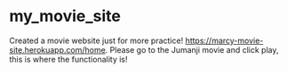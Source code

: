 # my_movie_site 
Created a movie website just for more practice! https://marcy-movie-site.herokuapp.com/home. Please go to the Jumanji movie and click play, this is where the 
functionality is!
